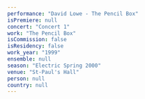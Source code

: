 ```yaml
---
performance: "David Lowe - The Pencil Box"
isPremiere: null
concert: "Concert 1"
work: "The Pencil Box"
isCommission: false
isResidency: false
work_year: "1999"
ensemble: null
season: "Electric Spring 2000"
venue: "St-Paul's Hall"
person: null
country: null
---
```


